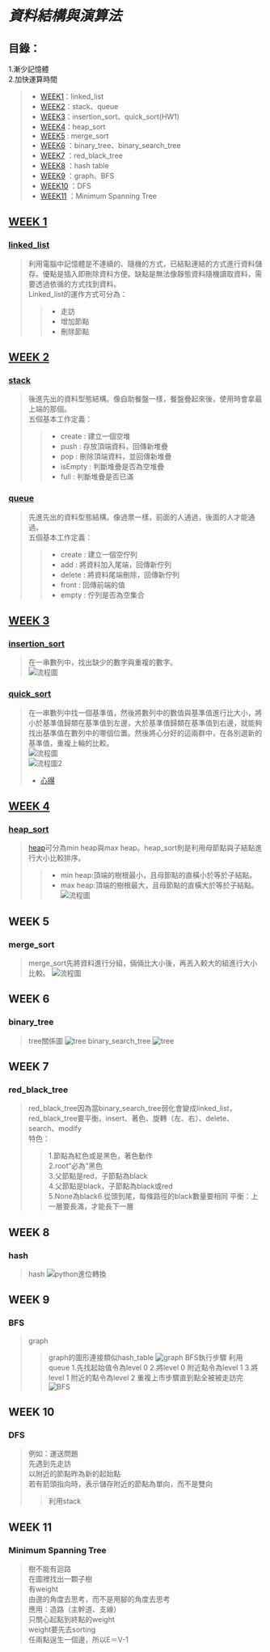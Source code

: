 # _**資料結構與演算法**_
## 目錄：    
1.漸少記憶體   
2.加快運算時間  
> *   [WEEK1](https://github.com/yenchungLin/study#week-1)：linked_list
> *   [WEEK2](https://github.com/yenchungLin/study#week-2)：stack、queue
> *   [WEEK3](https://github.com/yenchungLin/study#week-3)：insertion_sort、quick_sort(HW1)
> *   [WEEK4](https://github.com/yenchungLin/study#week-4)：heap_sort
> *   [WEEK5](https://github.com/yenchungLin/study#week-5) : merge_sort
> *   [WEEK6](https://github.com/yenchungLin/study#week-6) ：binary_tree、binary_search_tree
> *   [WEEK7](https://github.com/yenchungLin/study#week-7) ：red_black_tree
> *   [WEEK8](https://github.com/yenchungLin/study#week-8) ：hash table
> *   [WEEK9](https://github.com/yenchungLin/study#week-9) ：graph、BFS
> *   [WEEK10](https://github.com/yenchungLin/study#week-10) ：DFS   
> *   [WEEK11](https://github.com/yenchungLin/study#week-11) ：Minimum Spanning Tree 

## [WEEK 1](https://github.com/yenchungLin/study/tree/master/WEEK%201)
### [linked_list](https://github.com/yenchungLin/study/blob/master/WEEK%201/linked_list.py)

> 利用電腦中記憶體是不連續的、隨機的方式，已結點連結的方式進行資料儲存。優點是插入即刪除資料方便。缺點是無法像靜態資料隨機讀取資料，需要透過依循的方式找到資料。     
Linked_list的運作方式可分為：     
>> *   走訪
>> *   增加節點
>> *   刪除節點
## [WEEK 2](https://github.com/yenchungLin/study/tree/master/WEEK%202)
### [stack](https://github.com/yenchungLin/study/blob/master/WEEK%202/stack.py)

> 後進先出的資料型態結構。像自助餐盤一樣，餐盤疊起來後，使用時會拿最上端的那個。     
五個基本工作定義：      
>> *   create : 建立一個空堆
>> *   push : 存放頂端資料，回傳新堆疊
>> *   pop : 刪除頂端資料，並回傳新堆疊
>> *   isEmpty : 判斷堆疊是否為空堆疊
>> *   full : 判斷堆疊是否已滿
### [queue](https://github.com/yenchungLin/study/blob/master/WEEK%202/queue.py)

> 先進先出的資料型態結構。像過票一樣，前面的人通過，後面的人才能通過。   
> 五個基本工作定義：     
>> *   create : 建立一個空佇列
>> *   add : 將資料加入尾端，回傳新佇列
>> *   delete : 將資料尾端刪除，回傳新佇列
>> *   front : 回傳前端的值
>> *   empty : 佇列是否為空集合
## [WEEK 3](https://github.com/yenchungLin/study/tree/master/WEEK%203)

### [insertion_sort](https://github.com/yenchungLin/study/blob/master/WEEK%203/SetMismatch.py)
> 在一串數列中，找出缺少的數字與重複的數字。   
>  ![流程圖](https://github.com/yenchungLin/study/blob/master/picture/insertion_sort.png)

### [quick_sort](https://nbviewer.jupyter.org/github/yenchungLin/study/blob/master/homework助教請開/HW1/HW1_quick_sort.ipynb)
> 在一串數列中找一個基準值，然後將數列中的數值與基準值進行比大小，將小於基準值歸類在基準值到左邊，大於基準值歸類在基準值到右邊，就能夠找出基準值在數列中的哪個位置。然後將心分好的這兩群中，在各別選新的基準值，重複上輪的比較。    
>  ![流程圖](https://github.com/yenchungLin/study/blob/master/homework助教請開/HW1/quick_sort.png)      
>  ![流程圖2](https://github.com/yenchungLin/study/blob/master/homework助教請開/HW1/quick_sort2.png)     
> *  [心得](https://github.com/yenchungLin/study/blob/master/homework助教請開/HW1/quick_sort心得.txt)
## [WEEK 4](https://github.com/yenchungLin/study/tree/master/WEEK%204)
### [heap_sort](https://github.com/yenchungLin/study/blob/master/homework助教請開/HW2/HW2_heap_sort.py.html)
> [heap](https://github.com/yenchungLin/study/blob/master/WEEK4/heap.py)可分為min heap與max heap。heap_sort則是利用母節點與子結點進行大小比較排序。      
>> *   min heap:頂端的樹根最小，且母節點的直橫小於等於子結點。    
>> *   max heap:頂端的樹根最大，且母節點的直橫大於等於子結點。     
>  ![流程圖](https://github.com/yenchungLin/study/blob/master/picture/heap_sort/heap_sort.png)
## WEEK 5
### merge_sort
> merge_sort先將資料進行分組，倆倆比大小後，再丟入較大的組進行大小比較。
>  ![流程圖](https://github.com/yenchungLin/study/blob/master/picture/merge_sort.png)
## WEEK 6
### binary_tree
> tree關係圖
>  ![tree](https://github.com/yenchungLin/study/blob/master/picture/Tree.jpg)
> binary_search_tree
>  ![tree](https://github.com/yenchungLin/study/blob/master/picture/BST_insert.jpg)
## WEEK 7
### red_black_tree
> red_black_tree因為當binary_search_tree弱化會變成linked_list，red_black_tree要平衡。insert、著色、旋轉（左、右）、delete、search、modify   
> 特色：
>> 1.節點為紅色或是黑色，著色動作    
>> 2.root“必為”黑色   
>> 3.父節點是red，子節點為black     
>> 4.父節點是black，子節點為black或red    
>> 5.None為black6.從頭到尾，每條路徑的black數量要相同
> 平衡：上一層要長滿，才能長下一層
## WEEK 8
### hash   
> hash
>  ![python進位轉換](https://github.com/yenchungLin/study/blob/master/picture/python進位轉換.jpg)
## WEEK 9
### BFS 
> graph
>> graph的圖形連接類似hash_table
>  ![graph](https://github.com/yenchungLin/study/blob/master/picture/graph.jpg)
> BFS執行步驟
>> 利用queue
>> 1.先找起始值令為level 0
>> 2.將level 0 附近點令為level 1
>> 3.將level 1 附近的點令為level 2
>> 重複上市步驟直到點全被被走訪完
>  ![BFS](https://github.com/yenchungLin/study/blob/master/picture/BFS.jpg)
## WEEK 10
### DFS 
> 例如：運送問題    
> 先遇到先走訪   
> 以附近的節點昨為新的起始點   
> 若有箭頭指向時，表示儲存附近的節點為單向，而不是雙向   
>> 利用stack
## WEEK 11
### Minimum Spanning Tree 
> 樹不能有迴路   
> 在圖裡找出一顆子樹     
> 有weight       
> 由邊的角度去思考，而不是用腳的角度去思考      
> 應用：造路（主幹道、支線）    
> 只關心起點到終點的weight     
> weight要先去sorting    
> 任兩點逞生一個邊，所以E＝V-1
